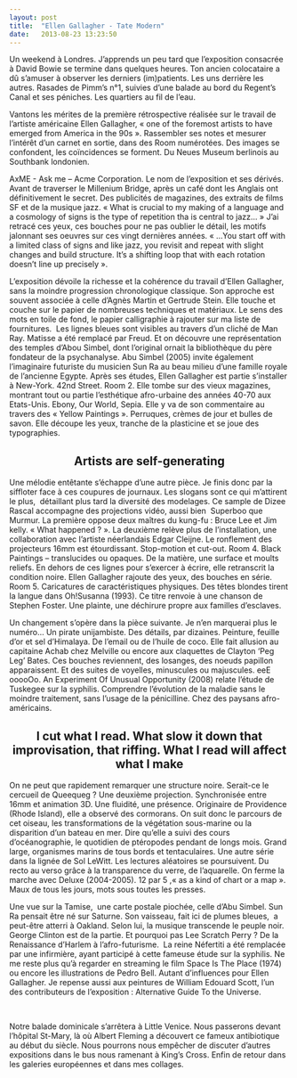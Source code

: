 ```yaml
---
layout: post
title:  "Ellen Gallagher - Tate Modern"
date:   2013-08-23 13:23:50
---
```


<p>Un weekend à Londres. J’apprends un peu tard que l’exposition consacrée à David Bowie se termine dans quelques heures. Ton ancien colocataire a dû s’amuser à observer les derniers (im)patients. Les uns derrière les autres. Rasades de Pimm’s n°1, suivies d’une balade au bord du Regent’s Canal et ses péniches. Les quartiers au fil de l’eau.</p>

<p>Vantons les mérites de la première rétrospective réalisée sur le travail de l’artiste américaine Ellen Gallagher, « one of the foremost artists to have emerged from America in the 90s ». Rassembler ses notes et mesurer l’intérêt d’un carnet en sortie, dans des Room numérotées. Des images se confondent, les coïncidences se forment. Du Neues Museum berlinois au Southbank londonien.</p>

<p>AxME - Ask me – Acme Corporation. Le nom de l’exposition et ses dérivés. Avant de traverser le Millenium Bridge, après un café dont les Anglais ont définitivement le secret. Des publicités de magazines, des extraits de films SF et de la musique jazz. « What is crucial to my making of a language and a cosmology of signs is the type of repetition tha is central to jazz… » J’ai retracé ces yeux, ces bouches pour ne pas oublier le détail, les motifs jalonnant ses oeuvres sur ces vingt dernières années. « …You start off with a limited class of signs and like jazz, you revisit and repeat with slight changes and build structure. It’s a shifting loop that with each rotation doesn’t line up precisely ».</p>

<p>L’exposition dévoile la richesse et la cohérence du travail d’Ellen Gallagher, sans la moindre progression chronologique classique. Son approche est souvent associée à celle d’Agnès Martin et Gertrude Stein. Elle touche et couche sur le papier de nombreuses techniques et matériaux. Le sens des mots en toile de fond, le papier calligraphie à rajouter sur ma liste de fournitures.  Les lignes bleues sont visibles au travers d’un cliché de Man Ray. Matisse a été remplacé par Freud. Et on découvre une représentation des temples d’Abou Simbel, dont l’original ornait la bibliothèque du père fondateur de la psychanalyse. Abu Simbel (2005) invite également l’imaginaire futuriste du musicien Sun Ra au beau milieu d’une famille royale de l’ancienne Egypte. Après ses études, Ellen Gallagher est partie s’installer à New-York. 42nd Street. Room 2. Elle tombe sur des vieux magazines, montrant tout ou partie l’esthétique afro-urbaine des années 40-70 aux Etats-Unis. Ebony, Our World, Sepia. Elle y va de son commentaire au travers des « Yellow Paintings ». Perruques, crèmes de jour et bulles de savon. Elle découpe les yeux, tranche de la plasticine et se joue des typographies.</p>

<h2 style="text-align: center; markdown="1"" >Artists are self-generating</h2>

<p>Une mélodie entêtante s’échappe d’une autre pièce. Je finis donc par la siffloter face à ces coupures de journaux. Les slogans sont ce qui m’attirent le plus,  détaillant plus tard la diversité des modelages. Ce sample de Dizee Rascal accompagne des projections vidéo, aussi bien  Superboo que Murmur. La première oppose deux maîtres du kung-fu : Bruce Lee et Jim kelly. « What happened ? ». La deuxième relève plus de l’installation, une collaboration avec l’artiste néerlandais Edgar Cleijne. Le ronflement des projecteurs 16mm est étourdissant. Stop-motion et cut-out. Room 4. Black Paintings – translucides ou opaques. De la matière, une surface et moults reliefs. En dehors de ces lignes pour s’exercer à écrire, elle retranscrit la condition noire. Ellen Gallagher rajoute des yeux, des bouches en série. Room 5. Caricatures de caractéristiques physiques. Des têtes blondes tirent la langue dans Oh!Susanna (1993). Ce titre renvoie à une chanson de Stephen Foster. Une plainte, une déchirure propre aux familles d’esclaves.</p>

<p>Un changement s’opère dans la pièce suivante. Je n’en marquerai plus le numéro… Un pirate unijambiste. Des détails, par dizaines. Peinture, feuille d’or et sel d’Himalaya. De l’email ou de l’huile de coco. Elle fait allusion au capitaine Achab chez Melville ou encore aux claquettes de Clayton ‘Peg Leg’ Bates. Ces bouches reviennent, des losanges, des noeuds papillon apparaissent. Et des suites de voyelles, minuscules ou majuscules. eeE ooooOo. An Experiment Of Unusual Opportunity (2008) relate l’étude de Tuskegee sur la syphilis. Comprendre l’évolution de la maladie sans le moindre traitement, sans l’usage de la pénicilline. Chez des paysans afro-américains.</p>

<h2 style="text-align: center; markdown="1"" >I cut what I read. What slow it down that improvisation, that riffing. What I read will affect what I make</h2>

<p>On ne peut que rapidement remarquer une structure noire. Serait-ce le cercueil de Queequeg ? Une deuxième projection. Synchronisée entre 16mm et animation 3D. Une fluidité, une présence. Originaire de Providence (Rhode Island), elle a observé des cormorans. On suit donc le parcours de cet oiseau, les transformations de la végétation sous-marine ou la disparition d’un bateau en mer. Dire qu’elle a suivi des cours d’océanographie, le quotidien de ptéropodes pendant de longs mois. Grand large, organismes marins de tous bords et tentaculaires. Une autre série dans la lignée de Sol LeWitt. Les lectures aléatoires se poursuivent. Du recto au verso grâce à la transparence du verre, de l’aquarelle. On ferme la marche avec Deluxe (2004-2005). 12 par 5 ,« as a kind of chart or a map ». Maux de tous les jours, mots sous toutes les presses.</p>

<p>Une vue sur la Tamise,  une carte postale piochée, celle d’Abu Simbel. Sun Ra pensait être né sur Saturne. Son vaisseau, fait ici de plumes bleues,  a peut-être atterri à Oakland. Selon lui, la musique transcende le peuple noir. George Clinton est de la partie. Et pourquoi pas Lee Scratch Perry ? De la Renaissance d’Harlem à l’afro-futurisme.  La reine Néfertiti a été remplacée par une infirmière, ayant participé à cette fameuse étude sur la syphilis. Ne me reste plus qu’à regarder en streaming le film Space Is The Place (1974) ou encore les illustrations de Pedro Bell. Autant d’influences pour Ellen Gallagher. Je repense aussi aux peintures de William Edouard Scott, l’un des contributeurs de l’exposition : Alternative Guide To the Universe.</p> 

<p>Notre balade dominicale s’arrêtera à Little Venice. Nous passerons devant l’hôpital St-Mary, là où Albert Fleming a découvert ce fameux antibiotique au début du siècle. Nous pourrons nous empêcher de discuter d’autres expositions dans le bus nous ramenant à King’s Cross. Enfin de retour dans les galeries européennes et dans mes collages.</p>


